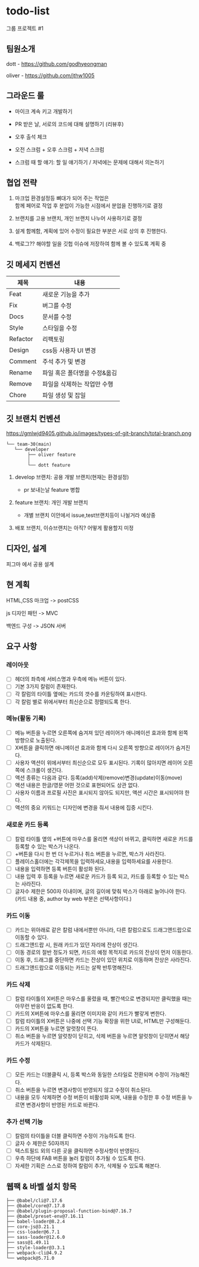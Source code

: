 # todo-list

그룹 프로젝트 #1

## 팀원소개

dott - https://github.com/godhyeongman

oliver - https://github.com/jthw1005

## 그라운드 룰

- 마이크 계속 키고 개발하기

- PR 받은 날, 서로의 코드에 대해 설명하기 (리뷰후)

- 오후 출석 체크

- 오전 스크럼 + 오후 스크럼 + 저녁 스크럼

- 스크럼 때 할 얘기: 할 일 얘기하기 / 저녁에는 문제에 대해서 의논하기

## 협업 전략

1. 마크업 환경설정등 뼈대가 되어 주는 작업은  
   함께 페어로 작업 후 분업이 가능한 시점에서 분업을 진행하기로 결정

2. 브랜치를 고용 브랜치, 개인 브랜치 나누어 사용하기로 결정

3. 설계 함께함, 계획에 있어 수정이 필요한 부분은 서로 상의 후 진행한다.

4. 백로그?? 해야할 일을 깃헙 이슈에 저장하여 함께 볼 수 있도록 계획 중

## 깃 메세지 컨벤션

| **제목** | **내용**                     |
| -------- | ---------------------------- |
| Feat     | 새로운 기능을 추가           |
| Fix      | 버그를 수정                  |
| Docs     | 문서를 수정                  |
| Style    | 스타일을 수정                |
| Refactor | 리팩토링                     |
| Design   | css등 사용자 UI 변경         |
| Comment  | 주석 추가 및 변경            |
| Rename   | 파일 혹은 폴더명을 수정&옮김 |
| Remove   | 파일을 삭제하는 작업만 수행  |
| Chore    | 파일 생성 및 잡일            |

## 깃 브랜치 컨벤션

https://gmlwjd9405.github.io/images/types-of-git-branch/total-branch.png

```.
└── team-30(main)
   └── developer
        ├── oliver feature
        │
        └── dott feature

```

1. develop 브랜치: 공용 개발 브랜치(현재는 환경설정)

   - pr 보내는날 feature 병합

2. feature 브랜치: 개인 개발 브랜치

   - 개별 브랜치 이안에서 issue,test브랜치등이 나뉠거라 예상중

3. 배포 브랜치, 이슈브랜치는 아직? 어떻게 활용할지 미정

## 디자인, 설계

피그마 에서 공용 설계

## 현 계획

HTML,CSS 마크업 -> postCSS

js 디자인 패턴 -> MVC

백엔드 구성 -> JSON 서버

## 요구 사항

### 레이아웃

- [ ] 헤더의 좌측에 서비스명과 우측에 메뉴 버튼이 있다.
- [ ] 기본 3가지 칼럼이 존재한다.
- [ ] 각 칼럼의 타이틀 옆에는 카드의 갯수를 카운팅하여 표시한다.
- [ ] 각 칼럼 별로 위에서부터 최신순으로 정렬되도록 한다.

### 메뉴(활동 기록)

- [ ] 메뉴 버튼을 누르면 오른쪽에 숨겨져 있던 레이어가 애니메이션 효과와 함께 왼쪽 방향으로 노출된다.
- [ ] X버튼을 클릭하면 애니메이션 효과와 함께 다시 오른쪽 방향으로 레이어가 숨겨진다.
- [ ] 사용자 액션이 위에서부터 최신순으로 모두 표시된다. 기록이 많아지면 레이어 오른쪽에 스크롤이 생긴다.
- [ ] 액션 종류는 다음과 같다. 등록(add)삭제(remove)변경(update)이동(move)
- [ ] 액션 내용은 한글/영문 어떤 것으로 표현되어도 상관 없다.
- [ ] 사용자 이름과 프로필 사진은 표시되지 않아도 되지만, 액션 시간은 표시되어야 한다.
- [ ] 액션의 중요 키워드는 디자인에 변경을 줘서 내용에 집중 시킨다.

### 새로운 카드 등록

- [ ] 칼럼 타이틀 옆의 +버튼에 마우스를 올리면 색상이 바뀌고, 클릭하면 새로운 카드를 등록할 수 있는 박스가 나온다.
- [ ] +버튼을 다시 한 번 더 누르거나 취소 버튼을 누르면, 박스가 사라진다.
- [ ] 플레이스홀더에는 각각제목을 입력하세요,내용을 입력하세요를 사용한다.
- [ ] 내용을 입력하면 등록 버튼이 활성화 된다.
- [ ] 내용 입력 후 등록을 누르면 새로운 카드가 등록 되고, 카드를 등록할 수 있는 박스는 사라진다.
- [ ] 글자수 제한은 500자 이내이며, 글의 길이에 맞춰 박스가 아래로 늘어나야 한다.
      (카드 내용 중, author by web 부분은 선택사항이다.)

### 카드 이동

- [ ] 카드는 위아래로 같은 칼럼 내에서뿐만 아니라, 다른 칼럼으로도 드래그앤드랍으로 이동할 수 있다.
- [ ] 드래그앤드랍 시, 원래 카드가 있던 자리에 잔상이 생긴다.
- [ ] 이동 경로의 절반 정도가 되면, 카드의 예정 목적지로 카드의 잔상이 먼저 이동한다.
- [ ] 이동 후, 드래그를 중단하면 카드는 잔상이 있던 위치로 이동하며 잔상은 사라진다.
- [ ] 드래그앤드랍으로 이동되는 카드는 살짝 반투명해진다.

### 카드 삭제

- [ ] 칼럼 타이틀의 X버튼은 마우스를 올렸을 때, 빨간색으로 변경되지만 클릭했을 때는 아무런 반응이 없도록 한다.
- [ ] 카드의 X버튼에 마우스를 올리면 이미지와 같이 카드가 빨갛게 변한다.
- [ ] 칼럼 타이틀의 X버튼은 나중에 선택 기능 확장을 위한 UI로, HTML만 구성해둔다.
- [ ] 카드의 X버튼을 누르면 알럿창이 뜬다.
- [ ] 취소 버튼을 누르면 알럿창이 닫히고, 삭제 버튼을 누르면 알럿창이 닫히면서 해당 카드가 삭제된다.

### 카드 수정

- [ ] 모든 카드는 더블클릭 시, 등록 박스와 동일한 스타일로 전환되며 수정이 가능해진다.
- [ ] 취소 버튼을 누르면 변경사항이 반영되지 않고 수정이 취소된다.
- [ ] 내용을 모두 삭제하면 수정 버튼이 비활성화 되며, 내용을 수정한 후 수정 버튼을 누르면 변경사항이 반영된 카드로 바뀐다.

### 추가 선택 기능

- [ ] 칼럼의 타이틀을 더블 클릭하면 수정이 가능하도록 한다.
- [ ] 글자 수 제한은 50자까지
- [ ] 텍스트필드 외의 다른 곳을 클릭하면 수정사항이 반영된다.
- [ ] 우측 하단에 FAB 버튼을 눌러 칼럼이 추가될 수 있도록 한다.
- [ ] 자세한 기획은 스스로 정하여 칼럼이 추가, 삭제될 수 있도록 해본다.

## 웹팩 & 바벨 설치 항목

```
├── @babel/cli@7.17.6
├── @babel/core@7.17.8
├── @babel/plugin-proposal-function-bind@7.16.7
├── @babel/preset-env@7.16.11
├── babel-loader@8.2.4
├── core-js@3.21.1
├── css-loader@6.7.1
├── sass-loader@12.6.0
├── sass@1.49.11
├── style-loader@3.3.1
├── webpack-cli@4.9.2
└── webpack@5.71.0
```
